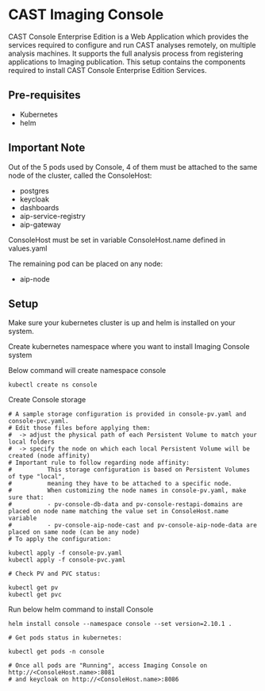 # CAST Imaging Console

CAST Console Enterprise Edition is a Web Application which provides the services required to configure and run CAST analyses remotely, on multiple analysis machines. It supports the full analysis process from registering applications to Imaging publication. This setup contains the components required to install CAST Console Enterprise Edition Services.

## Pre-requisites

- Kubernetes
- helm

## Important Note

Out of the 5 pods used by Console, 4 of them must be attached to the same node of the cluster, called the ConsoleHost:

  - postgres
  - keycloak
  - dashboards
  - aip-service-registry
  - aip-gateway

ConsoleHost must be set in variable ConsoleHost.name defined in values.yaml

The remaining pod can be placed on any node:
  - aip-node

## Setup

Make sure your kubernetes cluster is up and helm is installed on your system.

Create kubernetes namespace where you want to install Imaging Console system

Below command will create namespace console
```
kubectl create ns console

```

Create Console storage
```
# A sample storage configuration is provided in console-pv.yaml and console-pvc.yaml.
# Edit those files before applying them:
#  -> adjust the physical path of each Persistent Volume to match your local folders
#  -> specify the node on which each local Persistent Volume will be created (node affinity)
# Important rule to follow regarding node affinity:
#          This storage configuration is based on Persistent Volumes of type "local",
#          meaning they have to be attached to a specific node. 
#          When customizing the node names in console-pv.yaml, make sure that:
#          - pv-console-db-data and pv-console-restapi-domains are placed on node name matching the value set in ConsoleHost.name variable
#          - pv-console-aip-node-cast and pv-console-aip-node-data are placed on same node (can be any node)
# To apply the configuration:

kubectl apply -f console-pv.yaml
kubectl apply -f console-pvc.yaml

# Check PV and PVC status:

kubectl get pv
kubectl get pvc

```

Run below helm command to install Console
```
helm install console --namespace console --set version=2.10.1 .

# Get pods status in kubernetes:

kubectl get pods -n console

# Once all pods are "Running", access Imaging Console on http://<ConsoleHost.name>:8081
# and keycloak on http://<ConsoleHost.name>:8086
```
